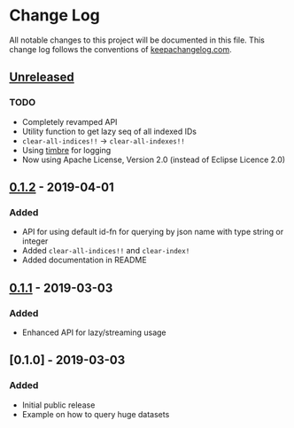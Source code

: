 # Change Log
All notable changes to this project will be documented in this file. This change log follows the conventions of [keepachangelog.com](http://keepachangelog.com/).

## [Unreleased]

### TODO
- Completely revamped API
- Utility function to get lazy seq of all indexed IDs
- `clear-all-indices!!` -> `clear-all-indexes!!`
- Using [timbre](https://github.com/ptaoussanis/timbre) for logging
- Now using Apache License, Version 2.0 (instead of Eclipse Licence 2.0)

## [0.1.2] - 2019-04-01

### Added
- API for using default id-fn for querying by json name with type string or integer
- Added `clear-all-indices!!` and `clear-index!`
- Added documentation in README

## [0.1.1] - 2019-03-03

### Added
- Enhanced API for lazy/streaming usage

## [0.1.0] - 2019-03-03

### Added
- Initial public release
- Example on how to query huge datasets

[Unreleased]: https://github.com/luposlip/ndjson-db/compare/0.1.2...0.2.0
[0.1.2]: https://github.com/luposlip/ndjson-db/compare/0.1.1...0.1.2
[0.1.1]: https://github.com/luposlip/ndjson-db/compare/0.1.0...0.1.1

